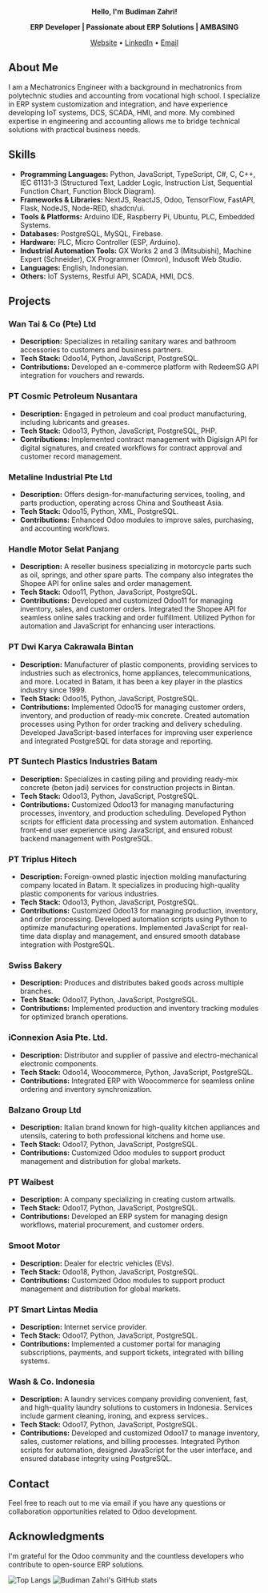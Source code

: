<p align="center">
  <strong>Hello, I'm Budiman Zahri!</strong>
</p>

<p align="center">
  <strong>ERP Developer | Passionate about ERP Solutions | AMBASING</strong>
</p>

<p align="center">
  <a href="https://www.yourwebsite.com">Website</a> • 
  <a href="https://id.linkedin.com/in/budiman-zahri-850266210">LinkedIn</a> • 
  <a href="mailto:budimanzahri@outlook.com">Email</a>
</p>

## About Me

I am a Mechatronics Engineer with a background in mechatronics from polytechnic studies and accounting from vocational high school. I specialize in ERP system customization and integration, and have experience developing IoT systems, DCS, SCADA, HMI, and more. My combined expertise in engineering and accounting allows me to bridge technical solutions with practical business needs.

## Skills

- **Programming Languages:** Python, JavaScript, TypeScript, C#, C, C++, IEC 61131-3 (Structured Text, Ladder Logic, Instruction List, Sequential Function Chart, Function Block Diagram).
- **Frameworks & Libraries:** NextJS, ReactJS, Odoo, TensorFlow, FastAPI, Flask, NodeJS, Node-RED, shadcn/ui.
- **Tools & Platforms:** Arduino IDE, Raspberry Pi, Ubuntu, PLC, Embedded Systems.
- **Databases:** PostgreSQL, MySQL, Firebase.
- **Hardware:** PLC, Micro Controller (ESP, Arduino).
- **Industrial Automation Tools:** GX Works 2 and 3 (Mitsubishi), Machine Expert (Schneider), CX Programmer (Omron), Indusoft Web Studio.
- **Languages:** English, Indonesian.
- **Others:** IoT Systems, Restful API, SCADA, HMI, DCS.

## Projects

### Wan Tai & Co (Pte) Ltd
- **Description:** Specializes in retailing sanitary wares and bathroom accessories to customers and business partners.
- **Tech Stack:** Odoo14, Python, JavaScript, PostgreSQL.
- **Contributions:** Developed an e-commerce platform with RedeemSG API integration for vouchers and rewards.

### PT Cosmic Petroleum Nusantara
- **Description:** Engaged in petroleum and coal product manufacturing, including lubricants and greases.
- **Tech Stack:** Odoo13, Python, JavaScript, PostgreSQL, PHP.
- **Contributions:** Implemented contract management with Digisign API for digital signatures, and created workflows for contract approval and customer record management.

### Metaline Industrial Pte Ltd
- **Description:** Offers design-for-manufacturing services, tooling, and parts production, operating across China and Southeast Asia.
- **Tech Stack:** Odoo15, Python, XML, PostgreSQL.
- **Contributions:** Enhanced Odoo modules to improve sales, purchasing, and accounting workflows.

### Handle Motor Selat Panjang
- **Description:** A reseller business specializing in motorcycle parts such as oil, springs, and other spare parts. The company also integrates the Shopee API for online sales and order management.
- **Tech Stack:** Odoo11, Python, JavaScript, PostgreSQL.
- **Contributions:** Developed and customized Odoo11 for managing inventory, sales, and customer orders. Integrated the Shopee API for seamless online sales tracking and order fulfillment. Utilized Python for automation and JavaScript for enhancing user interactions.

### PT Dwi Karya Cakrawala Bintan
- **Description:** Manufacturer of plastic components, providing services to industries such as electronics, home appliances, telecommunications, and more. Located in Batam, it has been a key player in the plastics industry since 1999.
- **Tech Stack:** Odoo15, Python, JavaScript, PostgreSQL.
- **Contributions:** Implemented Odoo15 for managing customer orders, inventory, and production of ready-mix concrete. Created automation processes using Python for order tracking and delivery scheduling. Developed JavaScript-based interfaces for improving user experience and integrated PostgreSQL for data storage and reporting.

### PT Suntech Plastics Industries Batam
- **Description:** Specializes in casting piling and providing ready-mix concrete (beton jadi) services for construction projects in Bintan.
- **Tech Stack:** Odoo13, Python, JavaScript, PostgreSQL.
- **Contributions:** Customized Odoo13 for managing manufacturing processes, inventory, and production scheduling. Developed Python scripts for efficient data processing and system automation. Enhanced front-end user experience using JavaScript, and ensured robust backend management with PostgreSQL.

### PT Triplus Hitech
- **Description:** Foreign-owned plastic injection molding manufacturing company located in Batam. It specializes in producing high-quality plastic components for various industries.
- **Tech Stack:** Odoo13, Python, JavaScript, PostgreSQL.
- **Contributions:** Customized Odoo13 for managing production, inventory, and order processing. Developed automation scripts using Python to optimize manufacturing operations. Implemented JavaScript for real-time data display and management, and ensured smooth database integration with PostgreSQL.

### Swiss Bakery
- **Description:** Produces and distributes baked goods across multiple branches.
- **Tech Stack:** Odoo17, Python, JavaScript, PostgreSQL.
- **Contributions:** Implemented production and inventory tracking modules for optimized branch operations.

### iConnexion Asia Pte. Ltd.
- **Description:** Distributor and supplier of passive and electro-mechanical electronic components.
- **Tech Stack:** Odoo14, Woocommerce, Python, JavaScript, PostgreSQL.
- **Contributions:** Integrated ERP with Woocommerce for seamless online ordering and inventory synchronization.

### Balzano Group Ltd
- **Description:** Italian brand known for high-quality kitchen appliances and utensils, catering to both professional kitchens and home use.
- **Tech Stack:** Odoo17, Python, JavaScript, PostgreSQL.
- **Contributions:** Customized Odoo modules to support product management and distribution for global markets.

### PT Waibest
- **Description:** A company specializing in creating custom artwalls.
- **Tech Stack:** Odoo17, Python, JavaScript, PostgreSQL.
- **Contributions:** Developed an ERP system for managing design workflows, material procurement, and customer orders.

### Smoot Motor
- **Description:** Dealer for electric vehicles (EVs).
- **Tech Stack:** Odoo18, Python, JavaScript, PostgreSQL.
- **Contributions:** Customized Odoo modules to support product management and distribution for global markets.

### PT Smart Lintas Media
- **Description:** Internet service provider.
- **Tech Stack:** Odoo17, Python, JavaScript, PostgreSQL.
- **Contributions:** Implemented a customer portal for managing subscriptions, payments, and support tickets, integrated with billing systems.

### Wash & Co. Indonesia
- **Description:** A laundry services company providing convenient, fast, and high-quality laundry solutions to customers in Indonesia. Services include garment cleaning, ironing, and express services..
- **Tech Stack:** Odoo17, Python, JavaScript, PostgreSQL.
- **Contributions:** Developed and customized Odoo17 to manage inventory, sales, customer relations, and billing processes. Integrated Python scripts for automation, designed JavaScript for the user interface, and ensured database integrity using PostgreSQL.


## Contact

Feel free to reach out to me via email if you have any questions or collaboration opportunities related to Odoo development.

## Acknowledgments

I'm grateful for the Odoo community and the countless developers who contribute to open-source ERP solutions.

![Top Langs](https://github-readme-stats-git-master-budimanzahris-projects.vercel.app/api/top-langs/?username=budimanzahri)
![Budiman Zahri's GitHub stats](https://github-readme-stats-git-master-budimanzahris-projects.vercel.app/api?username=budimanzahri&theme=light&show_icons=true)
